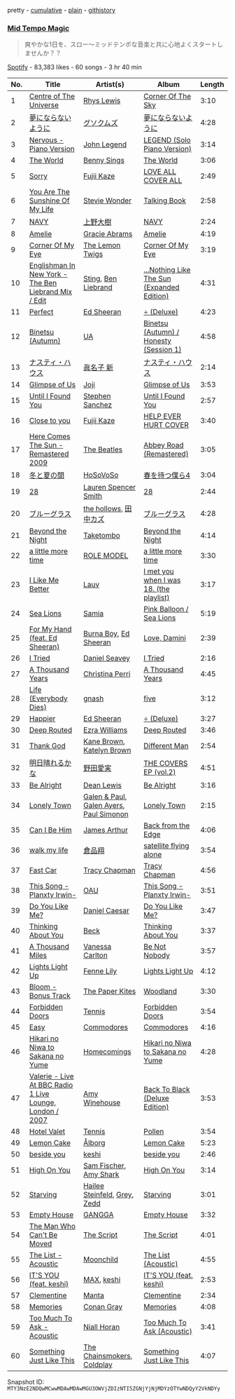pretty - [cumulative](/playlists/cumulative/37i9dQZF1DWSCRpjXigf8o.md) - [plain](/playlists/plain/37i9dQZF1DWSCRpjXigf8o) - [githistory](https://github.githistory.xyz/mackorone/spotify-playlist-archive/blob/main/playlists/plain/37i9dQZF1DWSCRpjXigf8o)

### [Mid Tempo Magic](https://open.spotify.com/playlist/37i9dQZF1DWSCRpjXigf8o)

> 爽やかな1日を、スロー〜ミッドテンポな音楽と共に心地よくスタートしませんか？？

[Spotify](https://open.spotify.com/user/spotify) - 83,383 likes - 60 songs - 3 hr 40 min

| No. | Title | Artist(s) | Album | Length |
|---|---|---|---|---|
| 1 | [Centre of The Universe](https://open.spotify.com/track/2GUhQOTvUulHaiIXUChVVu) | [Rhys Lewis](https://open.spotify.com/artist/4T2k9bgIoC8bbqjqiEl9vZ) | [Corner Of The Sky](https://open.spotify.com/album/6uVYHwWQqyR0Y57oyQ7wSH) | 3:10 |
| 2 | [夢にならないように](https://open.spotify.com/track/7FZEAOoUYZiIhvQCxzUPV0) | [グソクムズ](https://open.spotify.com/artist/2pApTGoH8Np1rgRBPu4WJk) | [夢にならないように](https://open.spotify.com/album/6fselSaEhSSEmnzcEyNfTV) | 4:28 |
| 3 | [Nervous \- Piano Version](https://open.spotify.com/track/1tkqPebWBh7xUbZmnI3W1e) | [John Legend](https://open.spotify.com/artist/5y2Xq6xcjJb2jVM54GHK3t) | [LEGEND \(Solo Piano Version\)](https://open.spotify.com/album/5WgC0rNbr8aC5vEqL9U8Zo) | 3:14 |
| 4 | [The World](https://open.spotify.com/track/2KnfMlqUIr2RLFIRlCQzhw) | [Benny Sings](https://open.spotify.com/artist/4gHcu2JoaXJ0mV4aNPCd7N) | [The World](https://open.spotify.com/album/3cqrOjDqjzb2bdFmhntP8t) | 3:06 |
| 5 | [Sorry](https://open.spotify.com/track/6tbSgMKlQ31izXvorTATrn) | [Fujii Kaze](https://open.spotify.com/artist/6bDWAcdtVR3WHz2xtiIPUi) | [LOVE ALL COVER ALL](https://open.spotify.com/album/1290P26ZPIKJSHOrOyqLXD) | 2:49 |
| 6 | [You Are The Sunshine Of My Life](https://open.spotify.com/track/0n2pjCIMKwHSXoYfEbYMfX) | [Stevie Wonder](https://open.spotify.com/artist/7guDJrEfX3qb6FEbdPA5qi) | [Talking Book](https://open.spotify.com/album/3PResMqFgQYBfzTnqTKwQw) | 2:58 |
| 7 | [NAVY](https://open.spotify.com/track/5JAgoN0ZK8uIZXtFj1pxrR) | [上野大樹](https://open.spotify.com/artist/5YPkOSqagMwjOWf7PLjHNF) | [NAVY](https://open.spotify.com/album/0lHJa75DcFWZSb0UAdRrDc) | 2:24 |
| 8 | [Amelie](https://open.spotify.com/track/1KrC1a04RkYrJB02M35hET) | [Gracie Abrams](https://open.spotify.com/artist/4tuJ0bMpJh08umKkEXKUI5) | [Amelie](https://open.spotify.com/album/1HAMQ4zxLhNgPjktMPttE8) | 4:19 |
| 9 | [Corner Of My Eye](https://open.spotify.com/track/5DDMzzHlpUmZ6ILqZgJFyL) | [The Lemon Twigs](https://open.spotify.com/artist/7eYZSXnQVCODCVmTV8Hk2T) | [Corner Of My Eye](https://open.spotify.com/album/35dYg8knLqL6z2KqA3n5Gs) | 3:19 |
| 10 | [Englishman In New York \- The Ben Liebrand Mix / Edit](https://open.spotify.com/track/1U8XRvf5z5wbnVFQHd14ph) | [Sting](https://open.spotify.com/artist/0Ty63ceoRnnJKVEYP0VQpk), [Ben Liebrand](https://open.spotify.com/artist/00bFgWuCaaFrjC9xylIcMf) | [...Nothing Like The Sun \(Expanded Edition\)](https://open.spotify.com/album/4NulPUAJ3mgNc7A0yohd2z) | 4:31 |
| 11 | [Perfect](https://open.spotify.com/track/0tgVpDi06FyKpA1z0VMD4v) | [Ed Sheeran](https://open.spotify.com/artist/6eUKZXaKkcviH0Ku9w2n3V) | [÷ \(Deluxe\)](https://open.spotify.com/album/3T4tUhGYeRNVUGevb0wThu) | 4:23 |
| 12 | [Binetsu \(Autumn\)](https://open.spotify.com/track/6XEayKqPPoQ3QBMxihEBTr) | [UA](https://open.spotify.com/artist/43XHGbWVe5qKVCuI0HMep0) | [Binetsu \(Autumn\) / Honesty \(Session 1\)](https://open.spotify.com/album/4Tzdk99BwpNhilbHOCaNFp) | 4:58 |
| 13 | [ナスティ・ハウス](https://open.spotify.com/track/5GmPGaSokdG5KAfiahOdeF) | [眞名子 新](https://open.spotify.com/artist/5LwF68vjoBv2DWlUZNGa0G) | [ナスティ・ハウス](https://open.spotify.com/album/2AMBIQoUR9oCq3Y5SJ5rXC) | 2:14 |
| 14 | [Glimpse of Us](https://open.spotify.com/track/6xGruZOHLs39ZbVccQTuPZ) | [Joji](https://open.spotify.com/artist/3MZsBdqDrRTJihTHQrO6Dq) | [Glimpse of Us](https://open.spotify.com/album/6ZZvx0aefZV3LKa053fn71) | 3:53 |
| 15 | [Until I Found You](https://open.spotify.com/track/0T5iIrXA4p5GsubkhuBIKV) | [Stephen Sanchez](https://open.spotify.com/artist/5XKFrudbV4IiuE5WuTPRmT) | [Until I Found You](https://open.spotify.com/album/18CtLoAMTr7F8ngtuM6D8i) | 2:57 |
| 16 | [Close to you](https://open.spotify.com/track/02QcM5pBEymkl6gXb4RHex) | [Fujii Kaze](https://open.spotify.com/artist/6bDWAcdtVR3WHz2xtiIPUi) | [HELP EVER HURT COVER](https://open.spotify.com/album/1AHbVBPlzsI0k18agZQ6zr) | 3:40 |
| 17 | [Here Comes The Sun \- Remastered 2009](https://open.spotify.com/track/6dGnYIeXmHdcikdzNNDMm2) | [The Beatles](https://open.spotify.com/artist/3WrFJ7ztbogyGnTHbHJFl2) | [Abbey Road \(Remastered\)](https://open.spotify.com/album/0ETFjACtuP2ADo6LFhL6HN) | 3:05 |
| 18 | [冬と夏の間](https://open.spotify.com/track/0z8N4vP6CAQtPR2dynPEPh) | [HoSoVoSo](https://open.spotify.com/artist/7iIrHfIBAARkPX2T9nQg9g) | [春を待つ僕ら4](https://open.spotify.com/album/29dDBzJz0UQAnFy7m0wExv) | 3:04 |
| 19 | [28](https://open.spotify.com/track/4x83cYbV42NT0z1QkTj4TN) | [Lauren Spencer Smith](https://open.spotify.com/artist/79AyR6ATpj2LTPxfb6FX50) | [28](https://open.spotify.com/album/3rogb53wBCNjq4oHV7Dy5p) | 2:44 |
| 20 | [ブルーグラス](https://open.spotify.com/track/7Lp7f1LepstiBcED0WZHXb) | [the hollows](https://open.spotify.com/artist/4WfM6bTmKWlemJydz5SHTA), [田中カズ](https://open.spotify.com/artist/57Gil4buf0JDxk8h29FGUw) | [ブルーグラス](https://open.spotify.com/album/2vkRImsgwYenvjNrw0c2Jw) | 4:28 |
| 21 | [Beyond the Night](https://open.spotify.com/track/7i45z8apd5WcInB0Ks07NC) | [Taketombo](https://open.spotify.com/artist/2a0Pq2wS2V2vWb52JWR7JW) | [Beyond the Night](https://open.spotify.com/album/6E6CLind3kGwGWeLTbUkK6) | 4:14 |
| 22 | [a little more time](https://open.spotify.com/track/5UhZyWfrSEhGYfIIFNYscF) | [ROLE MODEL](https://open.spotify.com/artist/1dy5WNgIKQU6ezkpZs4y8z) | [a little more time](https://open.spotify.com/album/7GRsfBAEdhJTdcwoqTXedi) | 3:30 |
| 23 | [I Like Me Better](https://open.spotify.com/track/0EcQcdcbQeVJn9fknj44Be) | [Lauv](https://open.spotify.com/artist/5JZ7CnR6gTvEMKX4g70Amv) | [I met you when I was 18\. \(the playlist\)](https://open.spotify.com/album/71cQY3dUThCY6vVKaUIXqR) | 3:17 |
| 24 | [Sea Lions](https://open.spotify.com/track/2QBnT3LDKDhldKVCfe12Qj) | [Samia](https://open.spotify.com/artist/1Uk1GyijF6fSfX4mWq5bfR) | [Pink Balloon / Sea Lions](https://open.spotify.com/album/5Onu4scGFnxb1MhrLFJqX0) | 5:19 |
| 25 | [For My Hand \(feat\. Ed Sheeran\)](https://open.spotify.com/track/0HaRLPnr887lcQM2YQzkff) | [Burna Boy](https://open.spotify.com/artist/3wcj11K77LjEY1PkEazffa), [Ed Sheeran](https://open.spotify.com/artist/6eUKZXaKkcviH0Ku9w2n3V) | [Love, Damini](https://open.spotify.com/album/6kgDkAupBVRSqbJPUaTJwQ) | 2:39 |
| 26 | [I Tried](https://open.spotify.com/track/4Dhic5lCf3U1nefagM5zwy) | [Daniel Seavey](https://open.spotify.com/artist/21z8to3YxZXgKYJpBB54P2) | [I Tried](https://open.spotify.com/album/6DVwmuhAq0HAq0k4hntOZH) | 2:16 |
| 27 | [A Thousand Years](https://open.spotify.com/track/6lanRgr6wXibZr8KgzXxBl) | [Christina Perri](https://open.spotify.com/artist/7H55rcKCfwqkyDFH9wpKM6) | [A Thousand Years](https://open.spotify.com/album/15yvc643iYfQtb6zh9NEJo) | 4:45 |
| 28 | [Life \(Everybody Dies\)](https://open.spotify.com/track/2OwCnw9joefxgTSjkjQOz8) | [gnash](https://open.spotify.com/artist/3iri9nBFs9e4wN7PLIetAw) | [five](https://open.spotify.com/album/1B5hRGI7s2H131LBsF8Job) | 3:12 |
| 29 | [Happier](https://open.spotify.com/track/2RttW7RAu5nOAfq6YFvApB) | [Ed Sheeran](https://open.spotify.com/artist/6eUKZXaKkcviH0Ku9w2n3V) | [÷ \(Deluxe\)](https://open.spotify.com/album/3T4tUhGYeRNVUGevb0wThu) | 3:27 |
| 30 | [Deep Routed](https://open.spotify.com/track/1SHekIQ0GuWgnFBJ8d615m) | [Ezra Williams](https://open.spotify.com/artist/0vNuaHjk7DINrw3iRkYs48) | [Deep Routed](https://open.spotify.com/album/6XebnDlCOM72VXtzJl0ePD) | 3:46 |
| 31 | [Thank God](https://open.spotify.com/track/1brnLTvarI9D1hLP6z2Ar8) | [Kane Brown](https://open.spotify.com/artist/3oSJ7TBVCWMDMiYjXNiCKE), [Katelyn Brown](https://open.spotify.com/artist/2GB8NPGTvSHk3KwmxtVvaB) | [Different Man](https://open.spotify.com/album/7dfTBn7wtgKEchVmyipBl1) | 2:54 |
| 32 | [明日晴れるかな](https://open.spotify.com/track/39vwAWSRjy6YrG38a32Hoq) | [野田愛実](https://open.spotify.com/artist/3B94FuZdngvnr2LrwDxLk7) | [THE COVERS EP \(vol.2\)](https://open.spotify.com/album/5TkmleREO95qshHJFSOoe9) | 4:51 |
| 33 | [Be Alright](https://open.spotify.com/track/3EPXxR3ImUwfayaurPi3cm) | [Dean Lewis](https://open.spotify.com/artist/3QSQFmccmX81fWCUSPTS7y) | [Be Alright](https://open.spotify.com/album/0YZLXTaHLcgl5UdtKDiUXD) | 3:16 |
| 34 | [Lonely Town](https://open.spotify.com/track/5HpFHYtvhEvHuHs6W9ehWA) | [Galen & Paul](https://open.spotify.com/artist/3odcbVRgKE0GhIqHh7miu4), [Galen Ayers](https://open.spotify.com/artist/7DjUShIwwYG9UeXsnl14NN), [Paul Simonon](https://open.spotify.com/artist/62bYKAZ5EdmG5Aca9dtVan) | [Lonely Town](https://open.spotify.com/album/0dTjA5EgfqRAAWqX5CORVk) | 2:15 |
| 35 | [Can I Be Him](https://open.spotify.com/track/0VhgEqMTNZwYL1ARDLLNCX) | [James Arthur](https://open.spotify.com/artist/4IWBUUAFIplrNtaOHcJPRM) | [Back from the Edge](https://open.spotify.com/album/7oiJYvEJHsmYtrgviAVIBD) | 4:06 |
| 36 | [walk my life](https://open.spotify.com/track/1uWghGURCsFNleZaOtJwxU) | [倉品翔](https://open.spotify.com/artist/2Aa3LycVvMqqNSBzmTrPOl) | [satellite flying alone](https://open.spotify.com/album/0P58MPy2TkOPZapZ8Z1wMF) | 3:54 |
| 37 | [Fast Car](https://open.spotify.com/track/2M9ro2krNb7nr7HSprkEgo) | [Tracy Chapman](https://open.spotify.com/artist/7oPgCQqMMXEXrNau5vxYZP) | [Tracy Chapman](https://open.spotify.com/album/6hmmX5UP4rIvOpGSaPerV8) | 4:56 |
| 38 | [This Song \-Planxty Irwin\-](https://open.spotify.com/track/0WHrBD9cachtyZRm9MDRER) | [OAU](https://open.spotify.com/artist/2S6PiNmAaVVGO0YePSN3FB) | [This Song \-Planxty Irwin\-](https://open.spotify.com/album/1UCyl9vDFUgWgKj7Rm393s) | 3:51 |
| 39 | [Do You Like Me?](https://open.spotify.com/track/6q4yusLwjDYEcF6jXHdt7J) | [Daniel Caesar](https://open.spotify.com/artist/20wkVLutqVOYrc0kxFs7rA) | [Do You Like Me?](https://open.spotify.com/album/1Jlpz65a64XDxwAVjufFUG) | 3:47 |
| 40 | [Thinking About You](https://open.spotify.com/track/5gTCp2dIRTLgJ8ZZllw0bR) | [Beck](https://open.spotify.com/artist/3vbKDsSS70ZX9D2OcvbZmS) | [Thinking About You](https://open.spotify.com/album/6Av9V14GQ4dIqQj9QLBhec) | 3:37 |
| 41 | [A Thousand Miles](https://open.spotify.com/track/4w1lzcaoZ1IC2K5TwjalRP) | [Vanessa Carlton](https://open.spotify.com/artist/5ILrArfIV0tMURcHJN8Q07) | [Be Not Nobody](https://open.spotify.com/album/5e7T2qUigzt0oIr50KsOld) | 3:57 |
| 42 | [Lights Light Up](https://open.spotify.com/track/3Yf7XyzrjGEmFRL6qVAKj8) | [Fenne Lily](https://open.spotify.com/artist/7iPH2BRBF9wKa6ljxvdext) | [Lights Light Up](https://open.spotify.com/album/5uVxtDT8TaaZracxN1mGTk) | 4:12 |
| 43 | [Bloom \- Bonus Track](https://open.spotify.com/track/1HMQmOWrkieKYWlFsjUP3D) | [The Paper Kites](https://open.spotify.com/artist/79hrYiudVcFyyxyJW0ipTy) | [Woodland](https://open.spotify.com/album/1lq6KMHFACcE6GQZysxnSZ) | 3:30 |
| 44 | [Forbidden Doors](https://open.spotify.com/track/0WpnfNGEoI2YswrO8LNkQk) | [Tennis](https://open.spotify.com/artist/1ybAN3utgdoUL1MUCtH4QM) | [Forbidden Doors](https://open.spotify.com/album/2HlAQgCP2dsQNdyM35Iihu) | 3:54 |
| 45 | [Easy](https://open.spotify.com/track/1JQ6Xm1JrvHfvAqhl5pwaA) | [Commodores](https://open.spotify.com/artist/6twIAGnYuIT1pncMAsXnEm) | [Commodores](https://open.spotify.com/album/2tzbNCAUTmW4MIM2Ulvrwl) | 4:16 |
| 46 | [Hikari no Niwa to Sakana no Yume](https://open.spotify.com/track/3nDZBhgAXl1SKLrg3lwQOM) | [Homecomings](https://open.spotify.com/artist/3iyF2P8al32bYI6e3YF56K) | [Hikari no Niwa to Sakana no Yume](https://open.spotify.com/album/6QMG2i3XEajvmabKdsRewB) | 4:28 |
| 47 | [Valerie \- Live At BBC Radio 1 Live Lounge, London / 2007](https://open.spotify.com/track/6nLvaCZFR1wEzW3sIKpsnr) | [Amy Winehouse](https://open.spotify.com/artist/6Q192DXotxtaysaqNPy5yR) | [Back To Black \(Deluxe Edition\)](https://open.spotify.com/album/0E4xv5gPjykrwBgBZzI8XG) | 3:53 |
| 48 | [Hotel Valet](https://open.spotify.com/track/3PG8Cjr1Bp8zUZ5xnhkLo5) | [Tennis](https://open.spotify.com/artist/1ybAN3utgdoUL1MUCtH4QM) | [Pollen](https://open.spotify.com/album/4Fk0oNk3vdmFjuTlpmKIQU) | 3:54 |
| 49 | [Lemon Cake](https://open.spotify.com/track/3V2ox5LEU3dB1n5z39P6MS) | [Ålborg](https://open.spotify.com/artist/5RG6CMtljJC7BbVIfx0j7V) | [Lemon Cake](https://open.spotify.com/album/353xKZreMjkmqKAHg4f9aX) | 5:23 |
| 50 | [beside you](https://open.spotify.com/track/1Fhb9iJPufNMZSwupsXiRe) | [keshi](https://open.spotify.com/artist/3pc0bOVB5whxmD50W79wwO) | [beside you](https://open.spotify.com/album/3boOG8cQ8szHDizPKUyBFD) | 2:46 |
| 51 | [High On You](https://open.spotify.com/track/6y3u6i5claLRiZImccMbyY) | [Sam Fischer](https://open.spotify.com/artist/6L1XC7NrmgWRlwAeLJvVtA), [Amy Shark](https://open.spotify.com/artist/2DORQjKJVYZMx9uu82UGtT) | [High On You](https://open.spotify.com/album/0bi6Wqcd2SWl3cWXz80YIL) | 3:14 |
| 52 | [Starving](https://open.spotify.com/track/4Ce37cRWvM1vIGGynKcs22) | [Hailee Steinfeld](https://open.spotify.com/artist/5p7f24Rk5HkUZsaS3BLG5F), [Grey](https://open.spotify.com/artist/4lDBihdpMlOalxy1jkUbPl), [Zedd](https://open.spotify.com/artist/2qxJFvFYMEDqd7ui6kSAcq) | [Starving](https://open.spotify.com/album/18pR217SWwBjODSRWFBw0I) | 3:01 |
| 53 | [Empty House](https://open.spotify.com/track/1iIh7kxpDQb95xTfsIk3Ew) | [GANGGA](https://open.spotify.com/artist/4nd1IvFkUoQinjvYdUmOBI) | [Empty House](https://open.spotify.com/album/3XGjvft85BAbITUEqMgNTu) | 3:32 |
| 54 | [The Man Who Can't Be Moved](https://open.spotify.com/track/3nqqDo8CcCLke3ZoTgiOKf) | [The Script](https://open.spotify.com/artist/3AQRLZ9PuTAozP28Skbq8V) | [The Script](https://open.spotify.com/album/1r5J0N6Ep181K0i8YuTYgO) | 4:01 |
| 55 | [The List \- Acoustic](https://open.spotify.com/track/1j5n8L8OiDeBsTQhNu1xHD) | [Moonchild](https://open.spotify.com/artist/1VgjAK52kjkQJQQRhTn02t) | [The List \(Acoustic\)](https://open.spotify.com/album/3eEAn7oPPZVL1Zzb1vYfQv) | 4:55 |
| 56 | [IT'S YOU \(feat\. keshi\)](https://open.spotify.com/track/5SMCxRA6hB2jEhroaYfw6N) | [MAX](https://open.spotify.com/artist/1bqxdqvUtPWZri43cKHac8), [keshi](https://open.spotify.com/artist/3pc0bOVB5whxmD50W79wwO) | [IT'S YOU \(feat\. keshi\)](https://open.spotify.com/album/1LtaBRxkVaAnoTSQQsWjJF) | 2:53 |
| 57 | [Clementine](https://open.spotify.com/track/4Up73IctyyhfsqsKmAdJ7Z) | [Manta](https://open.spotify.com/artist/6AGlSGZh0z7CwUXEnFYXyJ) | [Clementine](https://open.spotify.com/album/4Chqj5iMNiWuga9jhvSmrC) | 2:34 |
| 58 | [Memories](https://open.spotify.com/track/7AYP21Q4qnxw2WxETEvSRb) | [Conan Gray](https://open.spotify.com/artist/4Uc8Dsxct0oMqx0P6i60ea) | [Memories](https://open.spotify.com/album/2W5QlcRZ0zCwFk3pSK6PZd) | 4:08 |
| 59 | [Too Much To Ask \- Acoustic](https://open.spotify.com/track/6HTDbFiF3c6QFRKkB6DcR4) | [Niall Horan](https://open.spotify.com/artist/1Hsdzj7Dlq2I7tHP7501T4) | [Too Much To Ask \(Acoustic\)](https://open.spotify.com/album/54VaqAx59YDqRsoBh4l5Up) | 3:41 |
| 60 | [Something Just Like This](https://open.spotify.com/track/1dNIEtp7AY3oDAKCGg2XkH) | [The Chainsmokers](https://open.spotify.com/artist/69GGBxA162lTqCwzJG5jLp), [Coldplay](https://open.spotify.com/artist/4gzpq5DPGxSnKTe4SA8HAU) | [Something Just Like This](https://open.spotify.com/album/7IzpJkWQqgz1BTutQvSitX) | 4:07 |

Snapshot ID: `MTY3NzE2NDQwMCwwMDAwMDAwMGU3OWVjZDIzNTI5ZGNjYjNjMDYzOTYwNDQyY2VkNDYy`
